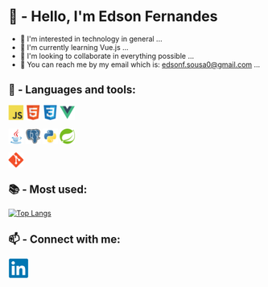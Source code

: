 # 👋 - Hello, I'm Edson Fernandes
- 👀 I'm interested in technology in general ...
- 🌱 I'm currently learning Vue.js ...
- 💞️ I'm looking to collaborate in everything possible ...
- 📧 You can reach me by my email which is: edsonf.sousa0@gmail.com ...

## 👾 - Languages and tools:
<div>
<img align="center" alt="javascript" heigth="30" width="30" src="https://raw.githubusercontent.com/devicons/devicon/master/icons/javascript/javascript-original.svg" style="max-width:100%">
<img align="center" alt="html" heigth="30" width="30" src="https://raw.githubusercontent.com/devicons/devicon/master/icons/html5/html5-original.svg" style="max-width:100%">
<img align="center" alt="css" heigth="30" width="30" src="https://raw.githubusercontent.com/devicons/devicon/master/icons/css3/css3-original.svg" style="max-width:100%">
  <img align="center" alt="vue" heigth="30" width="30" src="https://raw.githubusercontent.com/devicons/devicon/master/icons/vuejs/vuejs-original.svg" style="max-width:100%">
</div>

<br/>

<div>
<img align="center" alt="java" heigth="30" width="30" src="https://raw.githubusercontent.com/devicons/devicon/master/icons/java/java-original.svg" style="max-width:100%">
<img align="center" alt="postegresql" heigth="30" width="30" src="https://raw.githubusercontent.com/devicons/devicon/master/icons/postgresql/postgresql-original.svg" style="max-width:100%">
<img align="center" alt="python" heigth="30" width="30" src="https://raw.githubusercontent.com/devicons/devicon/master/icons/python/python-original.svg" style="max-width:100%">
  <img align="center" alt="spring" heigth="30" width="30" src="https://raw.githubusercontent.com/devicons/devicon/master/icons/spring/spring-original.svg" style="max-width:100%">
</div>

<br/>

<div>
<img align="center" alt="git" heigth="30" width="30" src="https://raw.githubusercontent.com/devicons/devicon/master/icons/git/git-original.svg" style="max-width:100%">
</div>

## 📚 - Most used:
[![Top Langs](https://github-readme-stats.vercel.app/api/top-langs/?username=edsonfsousa&langs_count=4&layout=compact)](https://github.com/anuraghazra/github-readme-stats)

## 📫 - Connect with me:
<a href="https://www.linkedin.com/in/edson-fernandes-de-sousa-5528ab201?lipi=urn%3Ali%3Apage%3Ad_flagship3_profile_view_base_contact_details%3BWjDHGIO6TtWzGKjZhE9qWA%3D%3D" target="_blank">
<img align="center" alt="edson-linkedin" heigth="30" width="40" src="https://raw.githubusercontent.com/devicons/devicon/master/icons/linkedin/linkedin-original.svg" style="max-width:100%">
</a>
